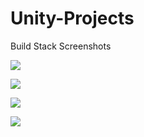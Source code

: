 # Unity-Projects

Build Stack Screenshots

![](https://imgur.com/EAeHKJA)

![](https://imgur.com/UyHs7ta)

![](https://imgur.com/aG1da59)

![](https://imgur.com/YUldcfu)
